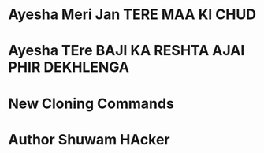 # Ayesha Meri Jan TERE MAA KI CHUD
# Ayesha TEre BAJI KA RESHTA AJAI PHIR DEKHLENGA
# New Cloning Commands
# Author Shuwam HAcker
